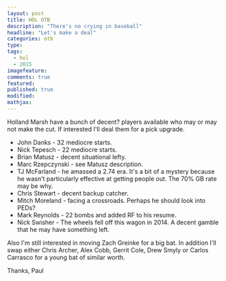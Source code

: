 ```yaml
---
layout: post
title: HOL OTB
description: "There's no crying in baseball"
headline: "Let's make a deal"
categories: otb
type:
tags: 
  - hol
  - 2015
imagefeature:
comments: true
featured:
published: true
modified:
mathjax:
---
```

Holland Marsh have a bunch of decent? players available who may or may not make the cut. If interested I'll deal them for a pick upgrade.

- John Danks - 32 mediocre starts.
- Nick Tepesch - 22 mediocre starts.
- Brian Matusz - decent situational lefty.
- Marc Rzepczynski - see Matusz description.
- TJ McFarland - he amassed a 2.74 era. It's a bit of a mystery because he wasn't particularly effective at getting people out. The 70% GB rate may be why.
- Chris Stewart - decent backup catcher.
- Mitch Moreland - facing a crossroads. Perhaps he should look into PEDs?
- Mark Reynolds - 22 bombs and added RF to his resume.
- Nick Swisher - The wheels fell off this wagon in 2014. A decent gamble that he may have something left.

Also I'm still interested in moving Zach Greinke for a big bat. In addition I'll swap either Chris Archer, Alex Cobb, Gerrit Cole, Drew Smyly or Carlos Carrasco for a young bat of similar worth.

Thanks,
Paul
